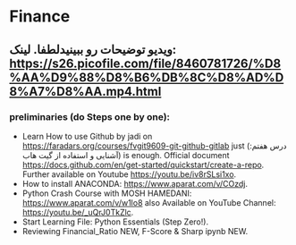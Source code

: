 # Finance
## ویدیو توضیحات رو ببینیدلطفا. لینک: https://s26.picofile.com/file/8460781726/%D8%AA%D9%88%D8%B6%DB%8C%D8%AD%D8%A7%D8%AA.mp4.html
### preliminaries (do Steps one by one): 
- Learn How to use Github by jadi on https://faradars.org/courses/fvgit9609-git-github-gitlab just (درس هفتم: آشنایی و استفاده از گیت هاب) is enough. Official document https://docs.github.com/en/get-started/quickstart/create-a-repo. Further available on Youtube https://youtu.be/iv8rSLsi1xo. 
- How to install ANACONDA: https://www.aparat.com/v/COzdj.
- Python Crash Course with MOSH HAMEDANI: https://www.aparat.com/v/w1lo8 also Available on YouTube Channel: https://youtu.be/_uQrJ0TkZlc.
- Start Learning File: Python Essentials (Step Zero!).
- Reviewing Financial_Ratio NEW, F-Score & Sharp ipynb NEW.
